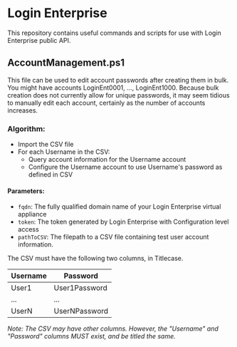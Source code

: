 # Login Enterprise

This repository contains useful commands and scripts for use with Login Enterprise public API. 

## AccountManagement.ps1 

This file can be used to edit account passwords after creating them in bulk. You might have accounts LoginEnt0001, ..., LoginEnt1000. Because bulk creation does not currently allow for unique passwords, it may seem tidious to manually edit each account, certainly as the number of accounts increases. 

### Algorithm:
* Import the CSV file
* For each Username in the CSV:
   * Query account information for the Username account
   * Configure the Username account to use Username's password as defined in CSV

#### Parameters:
* ```fqdn```: The fully qualified domain name of your Login Enterprise virtual appliance
* ```token```: The token generated by Login Enterprise with Configuration level access
* ```pathToCSV```: The filepath to a CSV file containing test user account information. 

The CSV must have the following two columns, in Titlecase.  

| Username    | Password            |
| ----------- | ------------------- |
| User1       | User1Password       |
| ...         | ...                 |
| UserN       | UserNPassword       |

_Note: The CSV may have other columns. However, the "Username" and "Password" columns MUST exist, and be titled the same._
